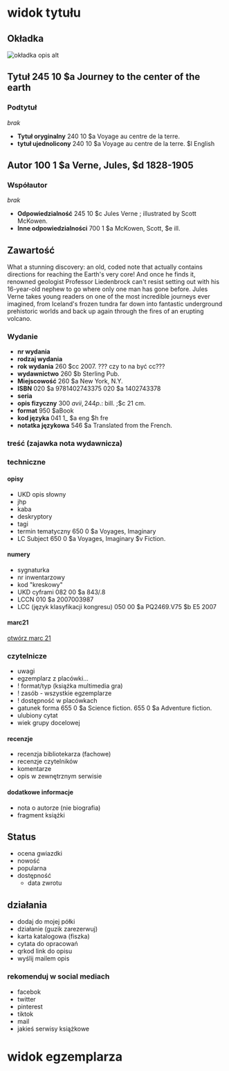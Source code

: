 # widok tytułu

## Okładka
![okładka opis alt](https://secure.syndetics.com/index.aspx?isbn=9781402743375/MC.GIF&client=notsobplp&type=xw12&oclc=)
## Tytuł 245 10 $a Journey to the center of the earth

### Podtytuł
_brak_
+ **Tytuł oryginalny** 240 10 $a Voyage au centre de la terre.
+ **tytuł ujednolicony** 240 10 $a Voyage au centre de la terre. $l English

## Autor 100 1 $a Verne, Jules, $d 1828-1905
### Współautor
_brak_

+ **Odpowiedzialność** 245 	10 $c Jules Verne ; illustrated by Scott McKowen.
+ **Inne odpowiedzialności** 700 1 $a McKowen, Scott, $e ill.

## Zawartość
What a stunning discovery: an old, coded note that actually contains directions for reaching the Earth's very core! And once he finds it, renowned geologist Professor Liedenbrock can't resist setting out with his 16-year-old nephew to go where only one man has gone before. Jules Verne takes young readers on one of the most incredible journeys ever imagined, from Iceland's frozen tundra far down into fantastic underground prehistoric worlds and back up again through the fires of an erupting volcano.

### Wydanie
+ **nr wydania**
+ **rodzaj wydania**
+ **rok wydania** 260 $cc 2007. ??? czy to na być cc???
+ **wydawnictwo** 260 $b Sterling Pub.
+ **Miejscowość** 260 $a New York, N.Y.
+ **ISBN** 020 $a 9781402743375 020 $a 1402743378
+ **seria**
+ **opis fizyczny** 300 $a vii, 244 p. :$ bill. ;$c 21 cm.
+ **format** 950 $aBook
+ **kod języka**  041 1_ $a eng $h fre 
+ **notatka językowa** 546 $a Translated from the French.

### treść (zajawka nota wydawnicza)

### techniczne
#### opisy
+ UKD opis słowny
+ jhp
+ kaba
+ deskryptory
+ tagi
+ termin tematyczny 650 0 $a Voyages, Imaginary
+ LC Subject 650 0 $a Voyages, Imaginary $v Fiction.

#### numery
+ sygnaturka 
+ nr inwentarzowy 
+ kod "kreskowy"
+ UKD cyframi 082 00 $a 843/.8 
+ LCCN 010 $a 2007003987
+ LCC (język klasyfikacji kongresu)  050 00 $a PQ2469.V75 $b E5 2007

#### marc21
 [otwórz marc 21](https://bpl.bibliocommons.com/item/catalogue_info/1364874075)

### czytelnicze
+ uwagi
+ egzemplarz z placówki...
+ ! format/typ (książka multimedia gra)
+ ! zasób - wszystkie egzemplarze
+ ! dostępność w placówkach
+ gatunek forma 655 0 $a Science fiction. 655 0 $a Adventure fiction.
+ ulubiony cytat
+ wiek grupy docelowej

#### recenzje
+ recenzja bibliotekarza (fachowe)
+ recenzje czytelników
+ komentarze
+ opis w zewnętrznym serwisie

#### dodatkowe informacje
+ nota o autorze (nie biografia)
+ fragment książki

## Status
- ocena gwiazdki
- nowość
- popularna
- dostępność
    + data zwrotu

## działania
+ dodaj do mojej półki
+ działanie (guzik zarezerwuj)
+ karta katalogowa (fiszka)
+ cytata do opracowań
+ qrkod link do opisu
+ wyślij mailem opis

### rekomenduj w social mediach
+ facebok
+ twitter
+ pinterest
+ tiktok
+ mail
+ jakieś serwisy książkowe

# widok egzemplarza